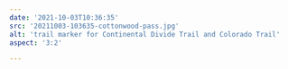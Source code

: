 ```yaml
---
date: '2021-10-03T10:36:35'
src: '20211003-103635-cottonwood-pass.jpg'
alt: 'trail marker for Continental Divide Trail and Colorado Trail'
aspect: '3:2'

---
```

